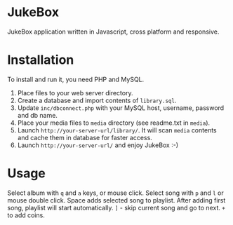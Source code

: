 # JukeBox
JukeBox application written in Javascript, cross platform and responsive.

# Installation
To install and run it, you need PHP and MySQL.
1. Place files to your web server directory.<br>
2. Create a database and import contents of `library.sql`.<br>
2. Update `inc/dbconnect.php` with your MySQL host, username, password and db name.<br>
3. Place your media files to `media` directory (see readme.txt in `media`).<br>
4. Launch `http://your-server-url/library/`. It will scan `media` contents and cache them in database for faster access.<br>
5. Launch `http://your-server-url/` and enjoy JukeBox :-)

# Usage
Select album with `q` and `a` keys, or mouse click. Select song with `p` and `l` or mouse double click. Space adds selected song to playlist. After adding first song, playlist will start automatically. `]` - skip current song and go to next. `+` to add coins.
